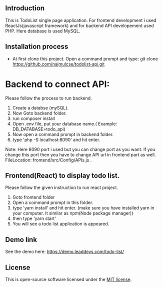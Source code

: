 ## Introduction

This is TodoList single page application. For frontend development i used ReactJs(javascript framework) and for backend API developement used PHP. Here database is used MySQL.  

## Installation process

* At first clone this project. Open a command prompt and type: git clone https://github.com/najmulcse/todolist-api.git

# Backend to connect API:
Please follow the process to run backend.
1. Create a databse (mySQL).
2. Now Goto backend folder. 
3. run composer install
4. Open .env file, put your database name.( Example: DB_DATABASE=todo_api)  
5. Now open a command prompt in backend folder.
6. type 'php -S localhost:8090' and hit enter.

Note: Here 8090 port i used but you can change port as you want. If you change this port then you have to change API url in frontend part as well. 
FileLocation: frontend/src/Config/APIs.js . 
## Frontend(React) to display todo list.
Please follow the given instruction to run react project.
1. Goto frontend folder 
2. Open a command prompt in this folder.
3. type 'yarn install' and hit enter. (make sure you have installed yarn in your computer. It similar as npm(Node package manager))
4. then type 'yarn start'
5. You will see a todo list application is appeared. 

## Demo link
See the demo here: https://demo.leaddevs.com/todo-list/

## License

This is open-source software licensed under the [MIT license](https://opensource.org/licenses/MIT).
